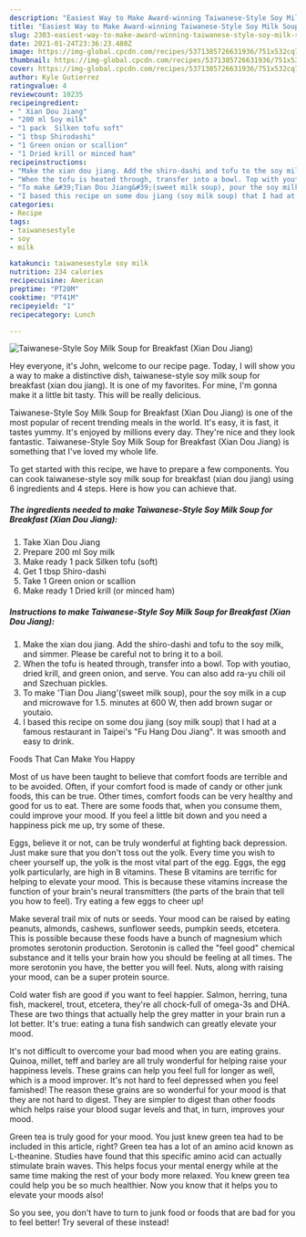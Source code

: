 ```yaml
---
description: "Easiest Way to Make Award-winning Taiwanese-Style Soy Milk Soup for Breakfast (Xian Dou Jiang)"
title: "Easiest Way to Make Award-winning Taiwanese-Style Soy Milk Soup for Breakfast (Xian Dou Jiang)"
slug: 2303-easiest-way-to-make-award-winning-taiwanese-style-soy-milk-soup-for-breakfast-xian-dou-jiang
date: 2021-01-24T23:36:23.480Z
image: https://img-global.cpcdn.com/recipes/5371385726631936/751x532cq70/taiwanese-style-soy-milk-soup-for-breakfast-xian-dou-jiang-recipe-main-photo.jpg
thumbnail: https://img-global.cpcdn.com/recipes/5371385726631936/751x532cq70/taiwanese-style-soy-milk-soup-for-breakfast-xian-dou-jiang-recipe-main-photo.jpg
cover: https://img-global.cpcdn.com/recipes/5371385726631936/751x532cq70/taiwanese-style-soy-milk-soup-for-breakfast-xian-dou-jiang-recipe-main-photo.jpg
author: Kyle Gutierrez
ratingvalue: 4
reviewcount: 10235
recipeingredient:
- " Xian Dou Jiang"
- "200 ml Soy milk"
- "1 pack  Silken tofu soft"
- "1 tbsp Shirodashi"
- "1 Green onion or scallion"
- "1 Dried krill or minced ham"
recipeinstructions:
- "Make the xian dou jiang. Add the shiro-dashi and tofu to the soy milk, and simmer. Please be careful not to bring it to a boil."
- "When the tofu is heated through, transfer into a bowl. Top with youtiao, dried krill, and green onion, and serve. You can also add ra-yu chili oil and Szechuan pickles."
- "To make &#39;Tian Dou Jiang&#39;(sweet milk soup), pour the soy milk in a cup and microwave for 1.5. minutes at 600 W, then add brown sugar or youtaio."
- "I based this recipe on some dou jiang (soy milk soup) that I had at a famous restaurant in Taipei&#39;s &#34;Fu Hang Dou Jiang&#34;. It was smooth and easy to drink."
categories:
- Recipe
tags:
- taiwanesestyle
- soy
- milk

katakunci: taiwanesestyle soy milk 
nutrition: 234 calories
recipecuisine: American
preptime: "PT20M"
cooktime: "PT41M"
recipeyield: "1"
recipecategory: Lunch

---
```



![Taiwanese-Style Soy Milk Soup for Breakfast (Xian Dou Jiang)](https://img-global.cpcdn.com/recipes/5371385726631936/751x532cq70/taiwanese-style-soy-milk-soup-for-breakfast-xian-dou-jiang-recipe-main-photo.jpg)

Hey everyone, it's John, welcome to our recipe page. Today, I will show you a way to make a distinctive dish, taiwanese-style soy milk soup for breakfast (xian dou jiang). It is one of my favorites. For mine, I'm gonna make it a little bit tasty. This will be really delicious.

Taiwanese-Style Soy Milk Soup for Breakfast (Xian Dou Jiang) is one of the most popular of recent trending meals in the world. It's easy, it is fast, it tastes yummy. It's enjoyed by millions every day. They're nice and they look fantastic. Taiwanese-Style Soy Milk Soup for Breakfast (Xian Dou Jiang) is something that I've loved my whole life.




To get started with this recipe, we have to prepare a few components. You can cook taiwanese-style soy milk soup for breakfast (xian dou jiang) using 6 ingredients and 4 steps. Here is how you can achieve that.

<!--inarticleads1-->

##### The ingredients needed to make Taiwanese-Style Soy Milk Soup for Breakfast (Xian Dou Jiang):

1. Take  Xian Dou Jiang
1. Prepare 200 ml Soy milk
1. Make ready 1 pack  Silken tofu (soft)
1. Get 1 tbsp Shiro-dashi
1. Take 1 Green onion or scallion
1. Make ready 1 Dried krill (or minced ham)




<!--inarticleads2-->

##### Instructions to make Taiwanese-Style Soy Milk Soup for Breakfast (Xian Dou Jiang):

1. Make the xian dou jiang. Add the shiro-dashi and tofu to the soy milk, and simmer. Please be careful not to bring it to a boil.
1. When the tofu is heated through, transfer into a bowl. Top with youtiao, dried krill, and green onion, and serve. You can also add ra-yu chili oil and Szechuan pickles.
1. To make &#39;Tian Dou Jiang&#39;(sweet milk soup), pour the soy milk in a cup and microwave for 1.5. minutes at 600 W, then add brown sugar or youtaio.
1. I based this recipe on some dou jiang (soy milk soup) that I had at a famous restaurant in Taipei&#39;s &#34;Fu Hang Dou Jiang&#34;. It was smooth and easy to drink.




Foods That Can Make You Happy


Most of us have been taught to believe that comfort foods are terrible and to be avoided. Often, if your comfort food is made of candy or other junk foods, this can be true. Other times, comfort foods can be very healthy and good for us to eat. There are some foods that, when you consume them, could improve your mood. If you feel a little bit down and you need a happiness pick me up, try some of these.

Eggs, believe it or not, can be truly wonderful at fighting back depression. Just make sure that you don't toss out the yolk. Every time you wish to cheer yourself up, the yolk is the most vital part of the egg. Eggs, the egg yolk particularly, are high in B vitamins. These B vitamins are terrific for helping to elevate your mood. This is because these vitamins increase the function of your brain's neural transmitters (the parts of the brain that tell you how to feel). Try eating a few eggs to cheer up!

Make several trail mix of nuts or seeds. Your mood can be raised by eating peanuts, almonds, cashews, sunflower seeds, pumpkin seeds, etcetera. This is possible because these foods have a bunch of magnesium which promotes serotonin production. Serotonin is called the "feel good" chemical substance and it tells your brain how you should be feeling at all times. The more serotonin you have, the better you will feel. Nuts, along with raising your mood, can be a super protein source.

Cold water fish are good if you want to feel happier. Salmon, herring, tuna fish, mackerel, trout, etcetera, they're all chock-full of omega-3s and DHA. These are two things that actually help the grey matter in your brain run a lot better. It's true: eating a tuna fish sandwich can greatly elevate your mood. 

It's not difficult to overcome your bad mood when you are eating grains. Quinoa, millet, teff and barley are all truly wonderful for helping raise your happiness levels. These grains can help you feel full for longer as well, which is a mood improver. It's not hard to feel depressed when you feel famished! The reason these grains are so wonderful for your mood is that they are not hard to digest. They are simpler to digest than other foods which helps raise your blood sugar levels and that, in turn, improves your mood.

Green tea is truly good for your mood. You just knew green tea had to be included in this article, right? Green tea has a lot of an amino acid known as L-theanine. Studies have found that this specific amino acid can actually stimulate brain waves. This helps focus your mental energy while at the same time making the rest of your body more relaxed. You knew green tea could help you be so much healthier. Now you know that it helps you to elevate your moods also!

So you see, you don't have to turn to junk food or foods that are bad for you to feel better! Try several of these instead!

